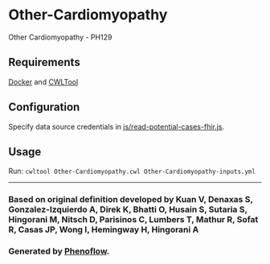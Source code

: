 # Other-Cardiomyopathy

Other Cardiomyopathy - PH129

## Requirements

[Docker](https://docs.docker.com/install/) and [CWLTool](https://github.com/common-workflow-language/cwltool#install)

## Configuration

Specify data source credentials in [js/read-potential-cases-fhir.js](js/read-potential-cases-fhir.js).

## Usage

Run: `cwltool Other-Cardiomyopathy.cwl Other-Cardiomyopathy-inputs.yml`

***

### Based on original definition developed by Kuan V, Denaxas S, Gonzalez-Izquierdo A, Direk K, Bhatti O, Husain S, Sutaria S, Hingorani M, Nitsch D, Parisinos C, Lumbers T, Mathur R, Sofat R, Casas JP, Wong I, Hemingway H, Hingorani A
### Generated by [Phenoflow](https://kclhi.org/phenoflow).
